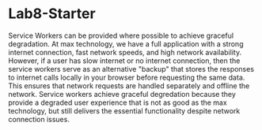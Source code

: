 # Lab8-Starter

Service Workers can be provided where possible to achieve graceful degradation. At max technology, we have a full application with a strong internet connection, fast network speeds, and high network availability. However, if a user has slow internet or no internet connection, then the service workers serve as an alternative "backup" that stores the responses to internet calls locally in your browser before requesting the same data. This ensures that network requests are handled separately and offline the network. Service workers achieve graceful degredation because they provide a degraded user experience that is not as good as the max technology, but still delivers the essential functionality despite network connection issues.
